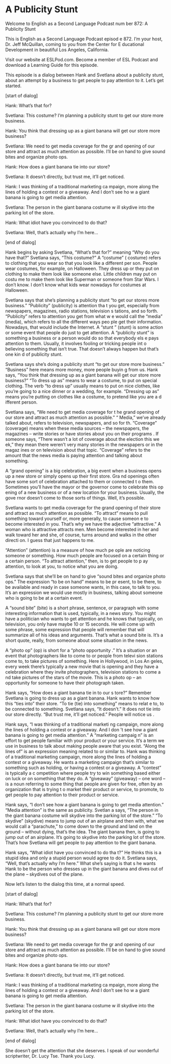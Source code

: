 # A Publicity Stunt

Welcome to English as a Second Language Podcast num ber 872: A Publicity Stunt

This is English as a Second Language Podcast episod e 872. I’m your host, Dr. Jeff McQuillan, coming to you from the Center for E ducational Development in beautiful Los Angeles, California.

Visit our website at ESLPod.com. Become a member of  ESL Podcast and download a Learning Guide for this episode.

This episode is a dialog between Hank and Svetlana about a publicity stunt, about an attempt by a business to get people to pay  attention to it. Let’s get started.

[start of dialog]

Hank:  What’s that for?

Svetlana:  This costume?  I’m planning a publicity stunt to get our store more business.

Hank:  You think that dressing up as a giant banana  will get our store more business?

Svetlana:  We need to get media coverage for the gr and opening of our store and attract as much attention as possible.  I’ll be on hand to give sound bites and organize photo ops.

Hank:  How does a giant banana tie into our store?

Svetlana:  It doesn’t directly, but trust me, it’ll  get noticed.

Hank:  I was thinking of a traditional marketing ca mpaign, more along the lines of holding a contest or a giveaway. And I don’t see ho w a giant banana is going to get media attention.

Svetlana:  The person in the giant banana costume w ill skydive into the parking lot of the store.

Hank:  What idiot have you convinced to do that?

Svetlana:  Well, that’s actually why I’m here...

[end of dialog]

Hank begins by asking Svetlana, “What’s that for?” meaning “Why do you have that?” Svetlana says, “This costume?” A “costume” ( costume) refers to clothing that you wear so that you look like a different per son. People wear costumes, for example, on Halloween. They dress up or they put on  clothing to make them look like someone else. Little children may put on costu me to make them look like Superman or someone from Star Wars. I don’t know. I  don’t know what kids wear nowadays for costumes at Halloween.

Svetlana says that she’s planning a publicity stunt  “to get our stores more business.” “Publicity” (publicity) is attention tha t you get, especially from newspapers, magazines, radio stations, television s tations, and so forth. “Publicity” refers to attention you get from what w e would call the “media” (media), which refers to all the different ways peo ple get their information. Nowadays, that would include the Internet. A “stunt ” (stunt) is some action or some event that people do just to get attention. A “publicity stunt” is something a business or a person would do so that everybody els e pays attention to them. Usually, it involves fooling or tricking people int o believing something that isn’t true. That doesn’t always happen but that’s one kin d of publicity stunt.

Svetlana says she’s doing a publicity stunt “to get  our store more business.” “Business” here means more money, more people buyin g from us. Hank says, “You think that dressing up as a giant banana will get our store more business?” “To dress up as” means to wear a costume, to put on  special clothing. The verb “to dress up” usually means to put on nice clothes,  like you’re going to a nice dinner or a wedding, for example. “Dressing up as” means you’re putting on clothes like a costume, to pretend like you are a d ifferent person.

Svetlana says, “We need to get media coverage for t he grand opening of our store and attract as much attention as possible.” “ Media,” we’ve already talked about, refers to television, newspapers, and so for th. “Coverage” (coverage) means when these media sources – the newspapers, the magazines – write stories or have stories about you on their programs . If someone says, “There wasn’t a lot of coverage about the election this we ek,” they mean there weren’t very many stories in the newspapers or in the magaz ines or on television about that topic. “Coverage” refers to the amount that the news media is paying attention and talking about something.

 A “grand opening” is a big celebration, a big event  when a business opens up a new store or simply opens up their first store. Gra nd openings often have some sort of celebration attached to them or connected t o them. Sometimes you’ll have the mayor or the governor come to celebrate this op ening of a new business or of a new location for your business. Usually, the gove rnor doesn’t come to those sorts of things. Well, it’s possible.

Svetlana wants to get media coverage for the grand opening of their store and attract as much attention as possible. “To attract”  means to pull something toward yourself or, more generally, to cause someon e to become interested in you. That’s why we have the adjective “attractive.”  A woman who is attractive attracts men. Men become interested in her and walk  toward her and she, of course, turns around and walks in the other directi on. I guess that just happens to me.

“Attention” (attention) is a measure of how much pe ople are noticing someone or something. How much people are focused on a certain  thing or a certain person. “To attract attention,” then, is to get people to p ay attention, to look at you, to notice what you are doing.

Svetlana says that she’ll be on hand to give “sound  bites and organize photo ops.” The expression “to be on hand” means to be pr esent, to be there, to be available and ready in case someone wants, in this case, to talk to you. It’s an expression we would use mostly in business, talking  about someone who is going to be at a certain event.

A “sound bite” (bite) is a short phrase, sentence, or paragraph with some interesting information that is used, typically, in  a news story. You might have a politician who wants to get attention and he knows that typically, on television, you only have maybe 10 or 15 seconds. He will come up with some phrase, some expression that people will remember that will  summarize all of his ideas and arguments. That’s what a sound bite is. It’s a short quote, really, from someone about some situation in the news.

A “photo op” (op) is short for a “photo opportunity .” It’s a situation or an event that photographers like to come to or people from televi sion stations come to, to take pictures of something. Here in Hollywood, in Los An geles, every week there’s typically a new movie that is opening and they have  a celebration where they invite photographers, television stations to come a nd take pictures of the stars of the movie. This is a photo op – an opportunity for someone to have their photograph taken.

 Hank says, “How does a giant banana tie in to our s tore?” Remember Svetlana is going to dress up as a giant banana. Hank wants to know how this “ties into” their store. “To tie (tie) into something” means to relat e to, to be connected to something. Svetlana says, “It doesn’t.” It does not  tie into our store directly. “But trust me, it’ll get noticed.” People will notice us .

Hank says, “I was thinking of a traditional marketi ng campaign, more along the lines of holding a contest or a giveaway. And I don ’t see how a giant banana is going to get media attention.” A “marketing campaig n” is an effort to get people familiar with your product or your service. It’s a term we use in business to talk about making people aware that you exist. “Along the lines of” is an expression meaning related to or similar to. Hank was thinking  of a traditional marketing campaign, more along the lines of holding a contest  or a giveaway. He wants a marketing campaign that’s similar to something such  as holding, or having a contest or a giveaway. A “contest” is typically a c ompetition where people try to win something based either on luck or on something that they do. A “giveaway” (giveaway) – one word – is a noun referring to some thing that people are given for free, often by an organization that is trying t o market their product or service, to promote, to get people to pay attention to their  product or service.

Hank says, “I don’t see how a giant banana is going  to get media attention.” “Media attention” is the same as publicity. Svetlan a says, “The person in the giant banana costume will skydive into the parking lot of the store.” “To skydive” (skydive) means to jump out of an airplane and then  with, what we would call a “parachute,” to come down to the ground and land on  the ground – without dying, that’s the idea. The giant banana then, is going to  jump out of an airplane. It’s going to skydive into the parking lot of the store.  That’s how Svetlana will get people to pay attention to the giant banana.

Hank says, “What idiot have you convinced to do tha t?” He thinks this is a stupid idea and only a stupid person would agree to do it.  Svetlana says, “Well, that’s actually why I’m here.” What she’s saying is that s he wants Hank to be the person who dresses up in the giant banana and dives  out of the plane – skydives out of the plane.

Now let’s listen to the dialog this time, at a normal speed.

[start of dialog]

Hank:  What’s that for?

Svetlana:  This costume?  I’m planning a publicity stunt to get our store more business.

Hank:  You think that dressing up as a giant banana  will get our store more business?

Svetlana:  We need to get media coverage for the gr and opening of our store and attract as much attention as possible.  I’ll be on hand to give sound bites and organize photo ops.

Hank:  How does a giant banana tie into our store?

Svetlana:  It doesn’t directly, but trust me, it’ll  get noticed.

Hank:  I was thinking of a traditional marketing ca mpaign, more along the lines of holding a contest or a giveaway. And I don’t see ho w a giant banana is going to get media attention.

Svetlana:  The person in the giant banana costume w ill skydive into the parking lot of the store.

Hank:  What idiot have you convinced to do that?

Svetlana:  Well, that’s actually why I’m here...

[end of dialog]

She doesn’t get the attention that she deserves. I speak of our wonderful scriptwriter, Dr. Lucy Tse. Thank you Lucy.





